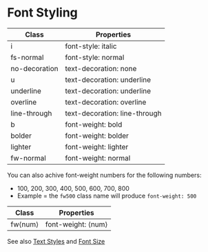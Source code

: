 # Font Styling

| Class | Properties |
| ----- | ---------- |
| i | font-style: italic |
| fs-normal | font-style: normal |
| no-decoration | text-decoration: none |
| u | text-decoration: underline |
| underline | text-decoration: underline |
| overline | text-decoration: overline |
| line-through | text-decoration: line-through |
| b | font-weight: bold |
| bolder | font-weight: bolder |
| lighter | font-weight: lighter |
| fw-normal | font-weight: normal |

You can also achive font-weight numbers for the following numbers:
* 100, 200, 300, 400, 500, 600, 700, 800
* Example = the `fw500` class name will produce `font-weight: 500`

| Class | Properties |
| ----- | ---------- |
| fw&lang;num&rang; | font-weight: &lang;num&rang; |

See also [Text Styles](./text.md) and [Font Size](./font-size.md)
